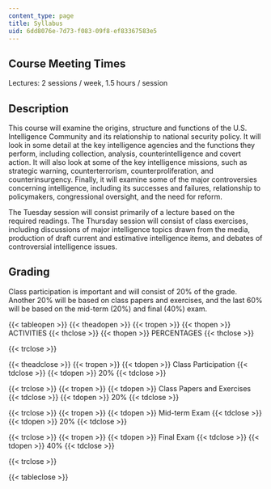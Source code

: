 ```yaml
---
content_type: page
title: Syllabus
uid: 6dd8076e-7d73-f083-09f8-ef83367583e5
---
```


Course Meeting Times
--------------------

Lectures: 2 sessions / week, 1.5 hours / session

Description
-----------

This course will examine the origins, structure and functions of the U.S. Intelligence Community and its relationship to national security policy. It will look in some detail at the key intelligence agencies and the functions they perform, including collection, analysis, counterintelligence and covert action. It will also look at some of the key intelligence missions, such as strategic warning, counterterrorism, counterproliferation, and counterinsurgency. Finally, it will examine some of the major controversies concerning intelligence, including its successes and failures, relationship to policymakers, congressional oversight, and the need for reform.

The Tuesday session will consist primarily of a lecture based on the required readings. The Thursday session will consist of class exercises, including discussions of major intelligence topics drawn from the media, production of draft current and estimative intelligence items, and debates of controversial intelligence issues.

Grading
-------

Class participation is important and will consist of 20% of the grade. Another 20% will be based on class papers and exercises, and the last 60% will be based on the mid-term (20%) and final (40%) exam.

{{< tableopen >}}
{{< theadopen >}}
{{< tropen >}}
{{< thopen >}}
ACTIVITIES
{{< thclose >}}
{{< thopen >}}
PERCENTAGES
{{< thclose >}}

{{< trclose >}}

{{< theadclose >}}
{{< tropen >}}
{{< tdopen >}}
Class Participation
{{< tdclose >}}
{{< tdopen >}}
20%
{{< tdclose >}}

{{< trclose >}}
{{< tropen >}}
{{< tdopen >}}
Class Papers and Exercises
{{< tdclose >}}
{{< tdopen >}}
20%
{{< tdclose >}}

{{< trclose >}}
{{< tropen >}}
{{< tdopen >}}
Mid-term Exam
{{< tdclose >}}
{{< tdopen >}}
20%
{{< tdclose >}}

{{< trclose >}}
{{< tropen >}}
{{< tdopen >}}
Final Exam
{{< tdclose >}}
{{< tdopen >}}
40%
{{< tdclose >}}

{{< trclose >}}

{{< tableclose >}}